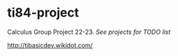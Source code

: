 # ti84-project
Calculus Group Project 22-23. *See projects for TODO list*

http://tibasicdev.wikidot.com/
